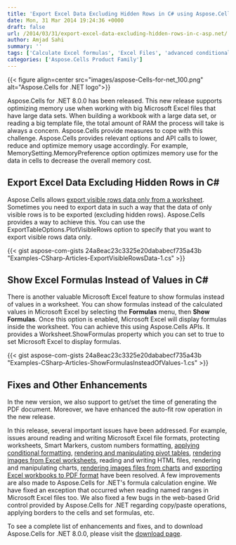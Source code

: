```yaml
---
title: 'Export Excel Data Excluding Hidden Rows in C# using Aspose.Cells for .NET'
date: Mon, 31 Mar 2014 19:24:36 +0000
draft: false
url: /2014/03/31/export-excel-data-excluding-hidden-rows-in-c-asp.net/
author: Amjad Sahi
summary: ''
tags: ['Calculate Excel formulas', 'Excel Files', 'advanced conditional formatting', 'export Excel workbooks to PDF', 'manipulate PivotTables', 'render MS Excel file formats', 'render images files from Charts', 'rendering Charts']
categories: ['Aspose.Cells Product Family']
---
```




{{< figure align=center src="images/aspose-Cells-for-net_100.png" alt="Aspose.Cells for .NET logo">}}


Aspose.Cells for .NET 8.0.0 has been released. This new release supports optimizing memory use when working with big Microsoft Excel files that have large data sets. When building a workbook with a large data set, or reading a big template file, the total amount of RAM the process will take is always a concern. Aspose.Cells provide measures to cope with this challenge. Aspose.Cells provides relevant options and API calls to lower, reduce and optimize memory usage accordingly. For example, MemorySetting.MemoryPreference option optimizes memory use for the data in cells to decrease the overall memory cost.

## Export Excel Data Excluding Hidden Rows in C#

Aspose.Cells allows [export visible rows data only from a worksheet][1]. Sometimes you need to export data in such a way that the data of only visible rows is to be exported (excluding hidden rows). Aspose.Cells provides a way to achieve this. You can use the ExportTableOptions.PlotVisibleRows option to specify that you want to export visible rows data only.

{{< gist aspose-com-gists 24a8eac23c3325e20dababecf735a43b "Examples-CSharp-Articles-ExportVisibleRowsData-1.cs" >}}

## Show Excel Formulas Instead of Values in C#

There is another valuable Microsoft Excel feature to show formulas instead of values in a worksheet. You can show formulas instead of the calculated values in Microsoft Excel by selecting the **Formulas** menu, then **Show Formulas**. Once this option is enabled, Microsoft Excel will display formulas inside the worksheet. You can achieve this using Aspose.Cells APIs. It provides a Worksheet.ShowFormulas property which you can set to true to set Microsoft Excel to display formulas.

{{< gist aspose-com-gists 24a8eac23c3325e20dababecf735a43b "Examples-CSharp-Articles-ShowFormulasInsteadOfValues-1.cs" >}}

## Fixes and Other Enhancements

In the new version, we also support to get/set the time of generating the PDF document. Moreover, we have enhanced the auto-fit row operation in the new release.

In this release, several important issues have been addressed. For example, issues around reading and writing Microsoft Excel file formats, protecting worksheets, Smart Markers, custom numbers formatting, [applying conditional formatting][2], [rendering and manipulating pivot tables][3], [rendering images from Excel worksheets][4], reading and writing HTML files, rendering and manipulating charts, [rendering images files from charts][5] and [exporting Excel workbooks to PDF format][6] have been resolved. A few improvements are also made to Aspose.Cells for .NET's formula calculation engine. We have fixed an exception that occurred when reading named ranges in Microsoft Excel files too. We also fixed a few bugs in the web-based Grid control provided by Aspose.Cells for .NET regarding copy/paste operations, applying borders to the cells and set formulas, etc.

To see a complete list of enhancements and fixes, and to download Aspose.Cells for .NET 8.0.0, please visit the [download page][7].




[1]: https://docs.aspose.com/display/cellsnet/Export+visible+rows+data+from+worksheet
[2]: http://docs.aspose.com/display/cellsnet/Conditional+Formatting
[3]: https://docs.aspose.com/display/cellsnet/Home
[4]: http://docs.aspose.com/display/cellsnet/Converting+Worksheet+to+Image
[5]: https://docs.aspose.com/display/cellsnet/Chart+Rendering#ChartRendering-RenderingChartstoImages
[6]: http://docs.aspose.com/display/cellsnet/Converting+Excel+to+PDF+Files
[7]: http://downloads.aspose.com/cells/net




